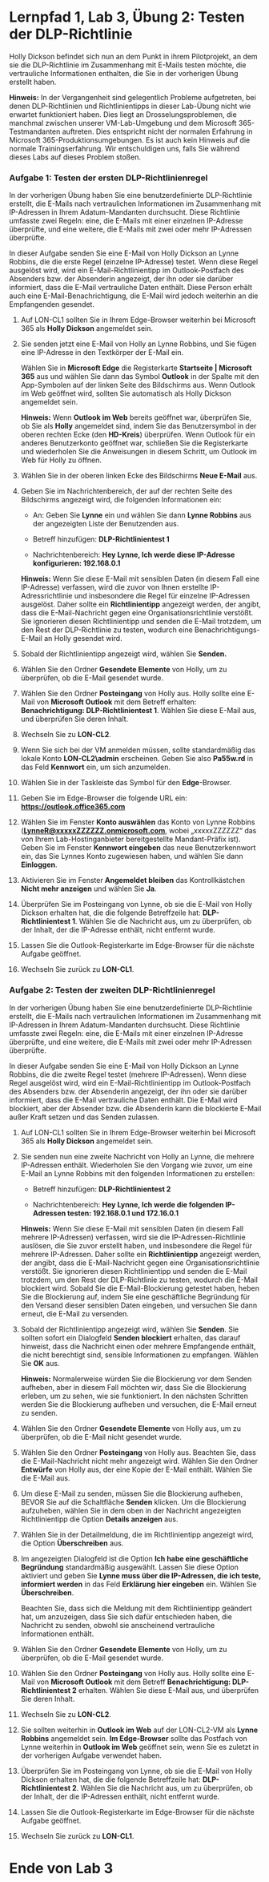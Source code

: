 # Lernpfad 1, Lab 3, Übung 2: Testen der DLP-Richtlinie

Holly Dickson befindet sich nun an dem Punkt in ihrem Pilotprojekt, an dem sie die DLP-Richtlinie im Zusammenhang mit E-Mails testen möchte, die vertrauliche Informationen enthalten, die Sie in der vorherigen Übung erstellt haben. 

**Hinweis:** In der Vergangenheit sind gelegentlich Probleme aufgetreten, bei denen DLP-Richtlinien und Richtlinientipps in dieser Lab-Übung nicht wie erwartet funktioniert haben. Dies liegt an Drosselungsproblemen, die manchmal zwischen unserer VM-Lab-Umgebung und dem Microsoft 365-Testmandanten auftreten. Dies entspricht nicht der normalen Erfahrung in Microsoft 365-Produktionsumgebungen. Es ist auch kein Hinweis auf die normale Trainingserfahrung. Wir entschuldigen uns, falls Sie während dieses Labs auf dieses Problem stoßen.

### Aufgabe 1: Testen der ersten DLP-Richtlinienregel

In der vorherigen Übung haben Sie eine benutzerdefinierte DLP-Richtlinie erstellt, die E-Mails nach vertraulichen Informationen im Zusammenhang mit IP-Adressen in Ihrem Adatum-Mandanten durchsucht. Diese Richtlinie umfasste zwei Regeln: eine, die E-Mails mit einer einzelnen IP-Adresse überprüfte, und eine weitere, die E-Mails mit zwei oder mehr IP-Adressen überprüfte. 

In dieser Aufgabe senden Sie eine E-Mail von Holly Dickson an Lynne Robbins, die die erste Regel (einzelne IP-Adresse) testet. Wenn diese Regel ausgelöst wird, wird ein E-Mail-Richtlinientipp im Outlook-Postfach des Absenders bzw. der Absenderin angezeigt, der ihn oder sie darüber informiert, dass die E-Mail vertrauliche Daten enthält. Diese Person erhält auch eine E-Mail-Benachrichtigung, die E-Mail wird jedoch weiterhin an die Empfangenden gesendet.

1. Auf LON-CL1 sollten Sie in Ihrem Edge-Browser weiterhin bei Microsoft 365 als **Holly Dickson** angemeldet sein. 

2. Sie senden jetzt eine E-Mail von Holly an Lynne Robbins, und Sie fügen eine IP-Adresse in den Textkörper der E-Mail ein. <br/>

    Wählen Sie in **Microsoft Edge** die Registerkarte **Startseite | Microsoft 365** aus und wählen Sie dann das Symbol **Outlook** in der Spalte mit den App-Symbolen auf der linken Seite des Bildschirms aus. Wenn Outlook im Web geöffnet wird, sollten Sie automatisch als Holly Dickson angemeldet sein.  <br/>

    **Hinweis:** Wenn **Outlook im Web** bereits geöffnet war, überprüfen Sie, ob Sie als **Holly** angemeldet sind, indem Sie das Benutzersymbol in der oberen rechten Ecke (den **HD-Kreis**) überprüfen. Wenn Outlook für ein anderes Benutzerkonto geöffnet war, schließen Sie die Registerkarte und wiederholen Sie die Anweisungen in diesem Schritt, um Outlook im Web für Holly zu öffnen.

3. Wählen Sie in der oberen linken Ecke des Bildschirms **Neue E-Mail** aus. 

4. Geben Sie im Nachrichtenbereich, der auf der rechten Seite des Bildschirms angezeigt wird, die folgenden Informationen ein:

    - An: Geben Sie **Lynne** ein und wählen Sie dann **Lynne Robbins** aus der angezeigten Liste der Benutzenden aus.

    - Betreff hinzufügen: **DLP-Richtlinientest 1**

    - Nachrichtenbereich: **Hey Lynne, Ich werde diese IP-Adresse konfigurieren: 192.168.0.1**

    **Hinweis:** Wenn Sie diese E-Mail mit sensiblen Daten (in diesem Fall eine IP-Adresse) verfassen, wird die zuvor von Ihnen erstellte IP-Adressrichtlinie und insbesondere die Regel für einzelne IP-Adressen ausgelöst. Daher sollte ein **Richtlinientipp** angezeigt werden, der angibt, dass die E-Mail-Nachricht gegen eine Organisationsrichtlinie verstößt. Sie ignorieren diesen Richtlinientipp und senden die E-Mail trotzdem, um den Rest der DLP-Richtlinie zu testen, wodurch eine Benachrichtigungs-E-Mail an Holly gesendet wird.

5. Sobald der Richtlinientipp angezeigt wird, wählen Sie **Senden.**

6. Wählen Sie den Ordner **Gesendete Elemente** von Holly, um zu überprüfen, ob die E-Mail gesendet wurde.

7. Wählen Sie den Ordner **Posteingang** von Holly aus. Holly sollte eine E-Mail von **Microsoft Outlook** mit dem Betreff erhalten: **Benachrichtigung: DLP-Richtlinientest 1**. Wählen Sie diese E-Mail aus, und überprüfen Sie deren Inhalt. 

8. Wechseln Sie zu **LON-CL2**. 

9. Wenn Sie sich bei der VM anmelden müssen, sollte standardmäßig das lokale Konto **LON-CL2\admin** erscheinen. Geben Sie also **Pa55w.rd** in das Feld **Kennwort** ein, um sich anzumelden. 

10. Wählen Sie in der Taskleiste das Symbol für den **Edge**-Browser.

11. Geben Sie im Edge-Browser die folgende URL ein: **https://outlook.office365.com**

12. Wählen Sie im Fenster **Konto auswählen** das Konto von Lynne Robbins (**LynneR@xxxxxZZZZZZ.onmicrosoft.com**, wobei „xxxxxZZZZZZ“ das von Ihrem Lab-Hostinganbieter bereitgestellte Mandant-Präfix ist). Geben Sie im Fenster **Kennwort eingeben** das neue Benutzerkennwort ein, das Sie Lynnes Konto zugewiesen haben, und wählen Sie dann **Einloggen**. 

13. Aktivieren Sie im Fenster **Angemeldet bleiben** das Kontrollkästchen **Nicht mehr anzeigen** und wählen Sie **Ja**.

14. Überprüfen Sie im Posteingang von Lynne, ob sie die E-Mail von Holly Dickson erhalten hat, die die folgende Betreffzeile hat: **DLP-Richtlinientest 1**. Wählen Sie die Nachricht aus, um zu überprüfen, ob der Inhalt, der die IP-Adresse enthält, nicht entfernt wurde. 

15. Lassen Sie die Outlook-Registerkarte im Edge-Browser für die nächste Aufgabe geöffnet.

16. Wechseln Sie zurück zu **LON-CL1**.

    
### Aufgabe 2: Testen der zweiten DLP-Richtlinienregel

In der vorherigen Übung haben Sie eine benutzerdefinierte DLP-Richtlinie erstellt, die E-Mails nach vertraulichen Informationen im Zusammenhang mit IP-Adressen in Ihrem Adatum-Mandanten durchsucht. Diese Richtlinie umfasste zwei Regeln: eine, die E-Mails mit einer einzelnen IP-Adresse überprüfte, und eine weitere, die E-Mails mit zwei oder mehr IP-Adressen überprüfte. 
    
In dieser Aufgabe senden Sie eine E-Mail von Holly Dickson an Lynne Robbins, die die zweite Regel testet (mehrere IP-Adressen). Wenn diese Regel ausgelöst wird, wird ein E-Mail-Richtlinientipp im Outlook-Postfach des Absenders bzw. der Absenderin angezeigt, der ihn oder sie darüber informiert, dass die E-Mail vertrauliche Daten enthält. Die E-Mail wird blockiert, aber der Absender bzw. die Absenderin kann die blockierte E-Mail außer Kraft setzen und das Senden zulassen.  

1. Auf LON-CL1 sollten Sie in Ihrem Edge-Browser weiterhin bei Microsoft 365 als **Holly Dickson** angemeldet sein. 
    
2. Sie senden nun eine zweite Nachricht von Holly an Lynne, die mehrere IP-Adressen enthält. Wiederholen Sie den Vorgang wie zuvor, um eine E-Mail an Lynne Robbins mit den folgenden Informationen zu erstellen: 

    - Betreff hinzufügen: **DLP-Richtlinientest 2**

    - Nachrichtenbereich: **Hey Lynne, Ich werde die folgenden IP-Adressen testen: 192.168.0.1 und 172.16.0.1**

    **Hinweis:** Wenn Sie diese E-Mail mit sensiblen Daten (in diesem Fall mehrere IP-Adressen) verfassen, wird sie die IP-Adressen-Richtlinie auslösen, die Sie zuvor erstellt haben, und insbesondere die Regel für mehrere IP-Adressen. Daher sollte ein **Richtlinientipp** angezeigt werden, der angibt, dass die E-Mail-Nachricht gegen eine Organisationsrichtlinie verstößt. Sie ignorieren diesen Richtlinientipp und senden die E-Mail trotzdem, um den Rest der DLP-Richtlinie zu testen, wodurch die E-Mail blockiert wird. Sobald Sie die E-Mail-Blockierung getestet haben, heben Sie die Blockierung auf, indem Sie eine geschäftliche Begründung für den Versand dieser sensiblen Daten eingeben, und versuchen Sie dann erneut, die E-Mail zu versenden.

3. Sobald der Richtlinientipp angezeigt wird, wählen Sie **Senden**. Sie sollten sofort ein Dialogfeld **Senden blockiert** erhalten, das darauf hinweist, dass die Nachricht einen oder mehrere Empfangende enthält, die nicht berechtigt sind, sensible Informationen zu empfangen. Wählen Sie **OK** aus. <br/>

    **Hinweis:** Normalerweise würden Sie die Blockierung vor dem Senden aufheben, aber in diesem Fall möchten wir, dass Sie die Blockierung erleben, um zu sehen, wie sie funktioniert. In den nächsten Schritten werden Sie die Blockierung aufheben und versuchen, die E-Mail erneut zu senden.

4. Wählen Sie den Ordner **Gesendete Elemente** von Holly aus, um zu überprüfen, ob die E-Mail nicht gesendet wurde.

5. Wählen Sie den Ordner **Posteingang** von Holly aus. Beachten Sie, dass die E-Mail-Nachricht nicht mehr angezeigt wird. Wählen Sie den Ordner **Entwürfe** von Holly aus, der eine Kopie der E-Mail enthält. Wählen Sie die E-Mail aus.

6. Um diese E-Mail zu senden, müssen Sie die Blockierung aufheben, BEVOR Sie auf die Schaltfläche **Senden** klicken. Um die Blockierung aufzuheben, wählen Sie in dem oben in der Nachricht angezeigten Richtlinientipp die Option **Details anzeigen** aus.

7. Wählen Sie in der Detailmeldung, die im Richtlinientipp angezeigt wird, die Option **Überschreiben** aus.

8. Im angezeigten Dialogfeld ist die Option **Ich habe eine geschäftliche Begründung** standardmäßig ausgewählt. Lassen Sie diese Option aktiviert und geben Sie **Lynne muss über die IP-Adressen, die ich teste, informiert werden** in das Feld **Erklärung hier eingeben** ein. Wählen Sie **Überschreiben**. <br/>

    Beachten Sie, dass sich die Meldung mit dem Richtlinientipp geändert hat, um anzuzeigen, dass Sie sich dafür entschieden haben, die Nachricht zu senden, obwohl sie anscheinend vertrauliche Informationen enthält.

9. Wählen Sie den Ordner **Gesendete Elemente** von Holly, um zu überprüfen, ob die E-Mail gesendet wurde.

10. Wählen Sie den Ordner **Posteingang** von Holly aus. Holly sollte eine E-Mail von **Microsoft Outlook** mit dem Betreff **Benachrichtigung: DLP-Richtlinientest 2** erhalten. Wählen Sie diese E-Mail aus, und überprüfen Sie deren Inhalt.
    
11. Wechseln Sie zu **LON-CL2**. 

12. Sie sollten weiterhin in **Outlook im Web** auf der LON-CL2-VM als **Lynne Robbins** angemeldet sein. **Im Edge-Browser** sollte das Postfach von Lynne weiterhin in **Outlook im Web** geöffnet sein, wenn Sie es zuletzt in der vorherigen Aufgabe verwendet haben.

13. Überprüfen Sie im Posteingang von Lynne, ob sie die E-Mail von Holly Dickson erhalten hat, die die folgende Betreffzeile hat: **DLP-Richtlinientest 2**. Wählen Sie die Nachricht aus, um zu überprüfen, ob der Inhalt, der die IP-Adressen enthält, nicht entfernt wurde. 

14. Lassen Sie die Outlook-Registerkarte im Edge-Browser für die nächste Aufgabe geöffnet.

15. Wechseln Sie zurück zu **LON-CL1**.

    
# Ende von Lab 3
